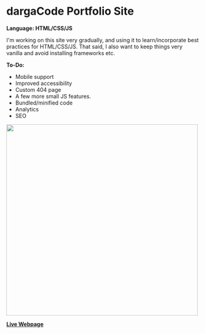 # dargaCode Portfolio Site
<strong>Language: HTML/CSS/JS</strong>

I'm working on this site very gradually, and using it to learn/incorporate best practices for HTML/CSS/JS. That said, I also want to keep things very vanilla and avoid installing frameworks etc.

**To-Do:**
* Mobile support
* Improved accessibility
* Custom 404 page
* A few more small JS features.
* Bundled/minified code
* Analytics
* SEO

<img src ="http://dargacode.github.io/img/project-thumbnails/portfolio.jpg" width="500">

**<a href="http://dargacode.github.io"><b>Live Webpage</b></a>**
